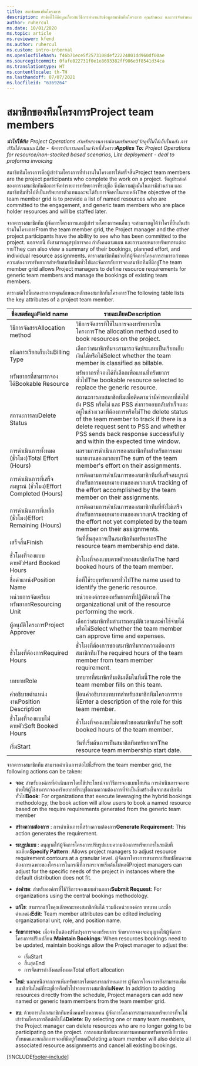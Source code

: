 ```yaml
---
title: สมาชิกของทีมโครงการ
description: หัวข้อนี้ให้ข้อมูลเกี่ยวกับวิธีการทำงานกับข้อมูลสมาชิกทีมโครงการ คุณลักษณะ และการจัดกำหนดการ
author: ruhercul
ms.date: 10/01/2020
ms.topic: article
ms.reviewer: kfend
ms.author: ruhercul
ms.custom: intro-internal
ms.openlocfilehash: f46b71ece5f2573108def22224801dd960df00ae
ms.sourcegitcommit: 0fafe022731f0e1e8693382ff906e3f8541d34ca
ms.translationtype: HT
ms.contentlocale: th-TH
ms.lasthandoff: 07/07/2021
ms.locfileid: "6369264"
---
```

# <a name="project-team-members"></a><span data-ttu-id="f2356-103">สมาชิกของทีมโครงการ</span><span class="sxs-lookup"><span data-stu-id="f2356-103">Project team members</span></span>

<span data-ttu-id="f2356-104">_**นำไปใช้กับ:** Project Operations สำหรับสถานการณ์ตามทรัพยากร/วัสดุที่ไม่ได้เก็บในคลัง การปรับใช้งานแบบ Lite - จัดการกับการออกใบแจ้งหนี้ชั่วคราว_</span><span class="sxs-lookup"><span data-stu-id="f2356-104">_**Applies To:** Project Operations for resource/non-stocked based scenarios, Lite deployment - deal to proforma invoicing_</span></span>

<span data-ttu-id="f2356-105">สมาชิกทีมโครงการคือผู้เข้าร่วมโครงการที่ทำงานในโครงการให้เสร็จสิ้น</span><span class="sxs-lookup"><span data-stu-id="f2356-105">Project team members are the project participants who complete the work on a project.</span></span> <span data-ttu-id="f2356-106">วัตถุประสงค์ของตารางสมาชิกทีมคือการจัดทำรายการทรัพยากรที่ระบุชื่อ ซึ่งมีความมุ่งมั่นในการมีส่วนร่วม และสมาชิกทีมทั่วไปที่เป็นทรัพยากรตัวแทนและจะได้รับการจัดหาในภายหลัง</span><span class="sxs-lookup"><span data-stu-id="f2356-106">The objective of the team member grid is to provide a list of named resources who are committed to the engagement, and generic team members who are place holder resources and will be staffed later.</span></span>

<span data-ttu-id="f2356-107">จากตารางสมาชิกทีม ผู้จัดการโครงการและผู้เข้าร่วมโครงการคนอื่นๆ จะสามารถดูได้ว่าใครที่ยืนยันเข้าร่วมในโครงการ</span><span class="sxs-lookup"><span data-stu-id="f2356-107">From the team member grid, the Project manager and the other project participants have the ability to see who has been committed to the project.</span></span> <span data-ttu-id="f2356-108">นอกจากนี้ ยังสามารถดูสรุปการจอง กำลังคนตามแผน และการมอบหมายทรัพยากรแต่ละราย</span><span class="sxs-lookup"><span data-stu-id="f2356-108">They can also view a summary of their bookings, planned effort, and individual resource assignments.</span></span> <span data-ttu-id="f2356-109">ตารางสมาชิกทีมช่วยให้ผู้จัดการโครงการสามารถกำหนดความต้องการทรัพยากรสำหรับสมาชิกทีมทั่วไปและจัดการกับการจองสมาชิกทีมที่มีอยู่</span><span class="sxs-lookup"><span data-stu-id="f2356-109">The team member grid allows Project managers to define resource requirements for generic team members and manage the bookings of existing team members.</span></span>

<span data-ttu-id="f2356-110">ตารางต่อไปนี้แสดงรายการคุณลักษณะหลักของสมาชิกทีมโครงการ</span><span class="sxs-lookup"><span data-stu-id="f2356-110">The following table lists the key attributes of a project team member.</span></span>

| <span data-ttu-id="f2356-111">ชื่อเขตข้อมูล</span><span class="sxs-lookup"><span data-stu-id="f2356-111">Field name</span></span>          | <span data-ttu-id="f2356-112">รายละเอียด</span><span class="sxs-lookup"><span data-stu-id="f2356-112">Description</span></span>                                                                                                                                                                  |
|--------------------------|-----------------------------------------------------------------------------------------------------------------------------------------------------------------------------------|
| <span data-ttu-id="f2356-113">วิธีการจัดสรร</span><span class="sxs-lookup"><span data-stu-id="f2356-113">Allocation method</span></span>        | <span data-ttu-id="f2356-114">วิธีการจัดสรรที่ใช้ในการจองทรัพยากรในโครงการ</span><span class="sxs-lookup"><span data-stu-id="f2356-114">The allocation method used to book resources on the project.</span></span>                                                                         |
| <span data-ttu-id="f2356-115">ชนิดการเรียกเก็บเงิน</span><span class="sxs-lookup"><span data-stu-id="f2356-115">Billing Type</span></span>             | <span data-ttu-id="f2356-116">เลือกว่าสมาชิกทีมจะสามารถจัดประเภทเป็นเรียกเก็บเงินได้หรือไม่</span><span class="sxs-lookup"><span data-stu-id="f2356-116">Select whether the team member is classified as billable.</span></span>                                                                                                                                       |
| <span data-ttu-id="f2356-117">ทรัพยากรที่สามารถจองได้</span><span class="sxs-lookup"><span data-stu-id="f2356-117">Bookable Resource</span></span>        | <span data-ttu-id="f2356-118">ทรัพยากรที่จองได้ที่เลือกเพื่อแทนที่ทรัพยากรทั่วไป</span><span class="sxs-lookup"><span data-stu-id="f2356-118">The bookable resource selected to replace the generic resource.</span></span>                                                                                                                   |
| <span data-ttu-id="f2356-119">สถานะการลบ</span><span class="sxs-lookup"><span data-stu-id="f2356-119">Delete Status</span></span>            | <span data-ttu-id="f2356-120">สถานะการลบสมาชิกทีมเพื่อติดตามว่ามีคำขอลบที่ส่งไปยัง PSS หรือไม่ และ PSS ส่งการตอบกลับสำเร็จและอยู่ในช่วงเวลาที่ต้องการหรือไม่</span><span class="sxs-lookup"><span data-stu-id="f2356-120">The delete status of the team member to track if there is a delete request sent to PSS and whether PSS sends back response successfully and within the expected time window.</span></span> |
| <span data-ttu-id="f2356-121">การดำเนินการทั้งหมด (ชั่วโมง)</span><span class="sxs-lookup"><span data-stu-id="f2356-121">Total Effort (Hours)</span></span>     | <span data-ttu-id="f2356-122">ผลรวมการดำเนินการของสมาชิกทีมสำหรับการมอบหมายงานของพวกเขา</span><span class="sxs-lookup"><span data-stu-id="f2356-122">The sum of the team member's effort on their assignments.</span></span>                                                                                                                         |
| <span data-ttu-id="f2356-123">การดำเนินการที่เสร็จสมบูรณ์ (ชั่วโมง)</span><span class="sxs-lookup"><span data-stu-id="f2356-123">Effort Completed (Hours)</span></span> | <span data-ttu-id="f2356-124">การติดตามการดำเนินการของสมาชิกทีมที่เสร็จสมบูรณ์สำหรับการมอบหมายงานของพวกเขา</span><span class="sxs-lookup"><span data-stu-id="f2356-124">A tracking of the effort accomplished by the team member on their assignments.</span></span>                                                                                           |
| <span data-ttu-id="f2356-125">การดำเนินการที่เหลือ (ชั่วโมง)</span><span class="sxs-lookup"><span data-stu-id="f2356-125">Effort Remaining (Hours)</span></span> | <span data-ttu-id="f2356-126">การติดตามการดำเนินการของสมาชิกทีมที่ยังไม่เสร็จสำหรับการมอบหมายงานของพวกเขา</span><span class="sxs-lookup"><span data-stu-id="f2356-126">A tracking of the effort not yet completed by the team member on their assignments.</span></span>                                                                                    |
| <span data-ttu-id="f2356-127">เสร็จสิ้น</span><span class="sxs-lookup"><span data-stu-id="f2356-127">Finish</span></span>                   | <span data-ttu-id="f2356-128">วันที่สิ้นสุดการเป็นสมาชิกทีมทรัพยากร</span><span class="sxs-lookup"><span data-stu-id="f2356-128">The resource team membership end date.</span></span>                                                                                                                                            |
| <span data-ttu-id="f2356-129">ชั่วโมงที่จองแบบตายตัว</span><span class="sxs-lookup"><span data-stu-id="f2356-129">Hard Booked Hours</span></span>        | <span data-ttu-id="f2356-130">ชั่วโมงที่จองแบบตายตัวของสมาชิกทีม</span><span class="sxs-lookup"><span data-stu-id="f2356-130">The hard booked hours of the team member.</span></span>                                                                                                                                                                |
| <span data-ttu-id="f2356-131">ชื่อตำแหน่ง</span><span class="sxs-lookup"><span data-stu-id="f2356-131">Position Name</span></span>            | <span data-ttu-id="f2356-132">ชื่อที่ใช้ระบุทรัพยากรทั่วไป</span><span class="sxs-lookup"><span data-stu-id="f2356-132">The name used to identify the generic resource.</span></span>                                                                                                                                   |
| <span data-ttu-id="f2356-133">หน่วยการจัดเตรียมทรัพยากร</span><span class="sxs-lookup"><span data-stu-id="f2356-133">Resourcing Unit</span></span>          | <span data-ttu-id="f2356-134">หน่วยองค์กรของทรัพยากรที่ปฏิบัติงานนี้</span><span class="sxs-lookup"><span data-stu-id="f2356-134">The organizational unit of the resource performing the work.</span></span>                                                                                                                      |
| <span data-ttu-id="f2356-135">ผู้อนุมัติโครงการ</span><span class="sxs-lookup"><span data-stu-id="f2356-135">Project Approver</span></span>         | <span data-ttu-id="f2356-136">เลือกว่าสมาชิกทีมสามารถอนุมัติเวลาและค่าใช้จ่ายได้หรือไม่</span><span class="sxs-lookup"><span data-stu-id="f2356-136">Select whether the team member can approve time and expenses.</span></span>                                                                                                                     |
| <span data-ttu-id="f2356-137">ชั่วโมงที่ต้องการ</span><span class="sxs-lookup"><span data-stu-id="f2356-137">Required Hours</span></span>           | <span data-ttu-id="f2356-138">ชั่วโมงที่ต้องการของสมาชิกทีมจากความต้องการสมาชิกทีม</span><span class="sxs-lookup"><span data-stu-id="f2356-138">The required hours of the team member from team member requirement.</span></span>                                                                                                                       |
| <span data-ttu-id="f2356-139">บทบาท</span><span class="sxs-lookup"><span data-stu-id="f2356-139">Role</span></span>                     | <span data-ttu-id="f2356-140">บทบาทที่สมาชิกทีมเติมเต็มในทีมนี้</span><span class="sxs-lookup"><span data-stu-id="f2356-140">The role the team member fills on this team.</span></span>                                                                                                                                |
| <span data-ttu-id="f2356-141">คำอธิบายตำแหน่งงาน</span><span class="sxs-lookup"><span data-stu-id="f2356-141">Position Description</span></span>     | <span data-ttu-id="f2356-142">ป้อนคำอธิบายบทบาทสำหรับสมาชิกทีมโครงการรายนี้</span><span class="sxs-lookup"><span data-stu-id="f2356-142">Enter a description of the role for this team member.</span></span>                                                                                                                             |
| <span data-ttu-id="f2356-143">ชั่วโมงที่จองแบบไม่ตายตัว</span><span class="sxs-lookup"><span data-stu-id="f2356-143">Soft Booked Hours</span></span>        | <span data-ttu-id="f2356-144">ชั่วโมงที่จองแบบไม่ตายตัวของสมาชิกทีม</span><span class="sxs-lookup"><span data-stu-id="f2356-144">The soft booked hours of the team member.</span></span>                                                                                                                                                                 |
| <span data-ttu-id="f2356-145">เริ่ม</span><span class="sxs-lookup"><span data-stu-id="f2356-145">Start</span></span>                    | <span data-ttu-id="f2356-146">วันที่เริ่มต้นการเป็นสมาชิกทีมทรัพยากร</span><span class="sxs-lookup"><span data-stu-id="f2356-146">The resource team membership start date.</span></span>                                                                                                                                          |

<span data-ttu-id="f2356-147">จากตารางสมาชิกทีม สามารถดำเนินการต่อไปนี้:</span><span class="sxs-lookup"><span data-stu-id="f2356-147">From the team member grid, the following actions can be taken:</span></span>

- <span data-ttu-id="f2356-148">**จอง**: สำหรับองค์กรที่ดำเนินการโดยใช้ประโยชน์จากวิธีการจองแบบไฮบริด การดำเนินการจองจะช่วยให้ผู้ใช้สามารถจองทรัพยากรที่ระบุชื่อตามความต้องการที่จำเป็นซึ่งสร้างขึ้นจากสมาชิกทีมทั่วไป</span><span class="sxs-lookup"><span data-stu-id="f2356-148">**Book**: For organizations that execute leveraging the hybrid bookings methodology, the book action will allow users to book a named resource based on the require requirements generated from the generic team member</span></span>
- <span data-ttu-id="f2356-149">**สร้างความต้องการ** : การดำเนินการนี้สร้างความต้องการ</span><span class="sxs-lookup"><span data-stu-id="f2356-149">**Generate Requirement**: This action generates the requirement.</span></span>
- <span data-ttu-id="f2356-150">**ระบุรูปแบบ** : อนุญาตให้ผู้จัดการโครงการปรับรูปแบบความต้องการทรัพยากรในระดับที่ละเอียด</span><span class="sxs-lookup"><span data-stu-id="f2356-150">**Specify Pattern**: Allows project managers to adjust resource requirement contours at a granular level.</span></span> <span data-ttu-id="f2356-151">ผู้จัดการโครงการสามารถปรับเปลี่ยนความต้องการเฉพาะของโครงการในกรณีที่การกระจายเริ่มต้นไม่พอดี</span><span class="sxs-lookup"><span data-stu-id="f2356-151">Project managers can adjust for the specific needs of the project in instances where the default distribution does not fit.</span></span>
- <span data-ttu-id="f2356-152">**ส่งคำขอ**: สำหรับองค์กรที่ใช้วิธีการจองแบบส่วนกลาง</span><span class="sxs-lookup"><span data-stu-id="f2356-152">**Submit Request**: For organizations using the central bookings methodology.</span></span>
- <span data-ttu-id="f2356-153">**แก้ไข**: สามารถแก้ไขคุณลักษณะของสมาชิกทีมได้ รวมถึงหน่วยองค์กร บทบาท และชื่อตำแหน่ง</span><span class="sxs-lookup"><span data-stu-id="f2356-153">**Edit**: Team member attributes can be edited including organizational unit, role, and position name.</span></span>
- <span data-ttu-id="f2356-154">**รักษาการจอง**: เมื่อจำเป็นต้องปรับปรุงการจองทรัพยากร รักษาการจองจะอนุญาตให้ผู้จัดการโครงการปรับเปลี่ยน:</span><span class="sxs-lookup"><span data-stu-id="f2356-154">**Maintain Bookings**: When resources bookings need to be updated, maintain bookings allow the Project manager to adjust the:</span></span>

    - <span data-ttu-id="f2356-155">เริ่ม</span><span class="sxs-lookup"><span data-stu-id="f2356-155">Start</span></span>
    - <span data-ttu-id="f2356-156">สิ้นสุด</span><span class="sxs-lookup"><span data-stu-id="f2356-156">End</span></span>
    - <span data-ttu-id="f2356-157">การจัดสรรกำลังคนทั้งหมด</span><span class="sxs-lookup"><span data-stu-id="f2356-157">Total effort allocation</span></span>

- <span data-ttu-id="f2356-158">**ใหม่**: นอกเหนือจากการเพิ่มทรัพยากรโดยตรงจากกำหนดการ ผู้จัดการโครงการยังสามารถเพิ่มสมาชิกทีมใหม่ที่ระบุชื่อหรือทั่วไปจากตารางสมาชิกทีม</span><span class="sxs-lookup"><span data-stu-id="f2356-158">**New**: In addition to adding resources directly from the schedule, Project managers can add new named or generic team members from the team member grid.</span></span>
- <span data-ttu-id="f2356-159">**ลบ**: ด้วยการเลือกสมาชิกทีมหนึ่งคนหรือหลายคน ผู้จัดการโครงการสามารถลบทรัพยากรที่จะไม่เข้าร่วมโครงการอีกต่อไปได้</span><span class="sxs-lookup"><span data-stu-id="f2356-159">**Delete**: By selecting one or many team members, the Project manager can delete resources who are no longer going to be participating on the project.</span></span> <span data-ttu-id="f2356-160">การลบสมาชิกทีมจะลบการมอบหมายทรัพยากรที่เกี่ยวข้องทั้งหมดและยกเลิกการจองที่มีอยู่ทั้งหมด</span><span class="sxs-lookup"><span data-stu-id="f2356-160">Deleting a team member will also delete all associated resource assignments and  cancel all existing bookings.</span></span>


[!INCLUDE[footer-include](../includes/footer-banner.md)]